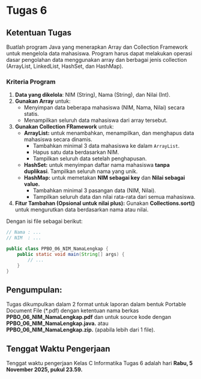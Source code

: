 # Tugas 6

## Ketentuan Tugas

Buatlah program Java yang menerapkan Array dan Collection Framework untuk mengelola data mahasiswa. Program harus dapat melakukan operasi dasar pengolahan data menggunakan array dan berbagai jenis collection (ArrayList, LinkedList, HashSet, dan HashMap).

### Kriteria Program

1. **Data yang dikelola**: NIM (String), Nama (String), dan Nilai (Int).
2. **Gunakan Array** untuk:
   - Menyimpan data beberapa mahasiswa (NIM, Nama, Nilai) secara statis.
   - Menampilkan seluruh data mahasiswa dari array tersebut.
3. **Gunakan Collection FRamework** untuk:
   - **ArrayList:** untuk menambahkan, menampilkan, dan menghapus data mahasiswa secara dinamis.  
     - Tambahkan minimal 3 data mahasiswa ke dalam `ArrayList`.
     - Hapus satu data berdasarkan NIM.
     - Tampilkan seluruh data setelah penghapusan.
   - **HashSet:** untuk menyimpan daftar nama mahasiswa **tanpa duplikasi**. Tampilkan seluruh nama yang unik.
   - **HashMap:** untuk memetakan **NIM sebagai key** dan **Nilai sebagai value.**
     - Tambahkan minimal 3 pasangan data (NIM, Nilai).
     - Tampilkan seluruh data dan nilai rata-rata dari semua mahasiswa.
4. **Fitur Tambahan (Opsional untuk nilai plus):** Gunakan **Collections.sort()** untuk mengurutkan data berdasarkan nama atau nilai.

Dengan isi file sebagai berikut:
```java
// Nama : ...
// NIM  : ...

public class PPBO_06_NIM_NamaLengkap {
    public static void main(String[] args) {
        // ...
    }
}
```

## Pengumpulan:

Tugas dikumpulkan dalam 2 format untuk laporan dalam bentuk Portable Document File (\*.pdf) dengan ketentuan nama berkas **PPBO_06_NIM_NamaLengkap.pdf** dan untuk source kode dengan **PPBO_06_NIM_NamaLengkap.java.** atau  **PPBO_06_NIM_NamaLengkap.zip.** (apabila lebih dari 1 file).

## Tenggat Waktu Pengerjaan

Tenggat waktu pengerjaan Kelas C Informatika Tugas 6 adalah hari **Rabu, 5 November 2025, pukul 23.59.**
